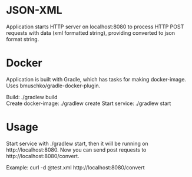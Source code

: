 # JSON-XML
Application starts HTTP server on localhost:8080 to process HTTP POST requests with data (xml formatted string), providing converted to json format string.

# Docker
Application is built with Gradle, which has tasks for making docker-image. Uses bmuschko/gradle-docker-plugin.

Build: ./gradlew build                                                                                                   
Create docker-image: ./gradlew create
Start service: ./gradlew start
# Usage
Start service with ./gradlew start, then it will be running on http://localhost:8080. Now you can send post requests to http://localhost:8080/convert.

Example: curl -d @test.xml http://localhost:8080/convert
